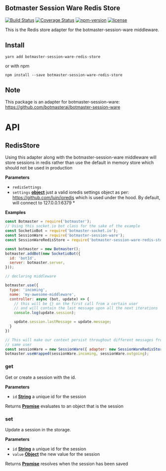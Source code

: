 ## Botmaster Session Ware Redis Store

[![Build Status](https://travis-ci.org/botmasterai/botmaster-watson-conversation-ware.svg?branch=master)](https://travis-ci.org/botmasterai/botmaster-watson-conversation-ware)
[![Coverage Status](https://coveralls.io/repos/github/botmasterai/botmaster-watson-conversation-ware/badge.svg?branch=master)](https://coveralls.io/github/botmasterai/botmaster-watson-conversation-ware?branch=master)
[![npm-version](https://img.shields.io/npm/v/botmaster-watson-conversation-ware.svg)](https://www.npmjs.com/package/botmaster-watson-conversation-ware)
[![license](https://img.shields.io/github/license/mashape/apistatus.svg?maxAge=2592000)](LICENSE)

This is the Redis store adapter for the botmaster-session-ware middleware.

## Install

    yarn add botmaster-session-ware-redis-store

or with npm

    npm install --save botmaster-session-ware-redis-store

## Note

This package is an adapter for botmaster-session-ware:
<https://github.com/botmasterai/botmaster-session-ware>

# API

<!-- Generated by documentation.js. Update this documentation by updating the source code. -->

## RedisStore

Using this adapter along with the botmaster-session-ware middleware will
store sessions in redis rather than use the default in memory store which
should not be used in production

**Parameters**

-   `redisSettings`  
-   `settings` **[object](https://developer.mozilla.org/en-US/docs/Web/JavaScript/Reference/Global_Objects/Object)** just a valid ioredis settings object as per:
    <https://github.com/luin/ioredis> which is used under the hood. By default,
    will connect to 127.0.0.1:6379
    \*

**Examples**

```javascript
const Botmaster = require('botmaster');
// Using this socket.io bot class for the sake of the example
const SocketioBot = require('botmaster-socket.io');
const SessionWare = require('botmaster-session-ware');
const SessionWareRedisStore = require('botmaster-session-ware-redis-store');

const botmaster = new Botmaster();
botmaster.addBot(new SocketioBot({
  id: 'botId',
  server: botmaster.server,
}));

// declaring middleware

botmaster.use({
  type: 'incoming',
  name: 'my-awesome-middleware',
  controller: async (bot, update) => {
    // this will be {} on the first call from a certain user
    // and will contain the last message upon all the next iterations
    console.log(update.session);

    update.session.lastMessage = update.message;
  }
})

// This will make our context persist throughout different messages from the
// same user
const sessionWare = new SessionWare({ adapter: new SessionWareRedisStore() });
botmaster.useWrapped(sessionWare.incoming, sessionWare.outgoing);
```

### get

Get or create a session with the id.

**Parameters**

-   `id` **[String](https://developer.mozilla.org/en-US/docs/Web/JavaScript/Reference/Global_Objects/String)** a unique id for the session

Returns **[Promise](https://developer.mozilla.org/en-US/docs/Web/JavaScript/Reference/Global_Objects/Promise)** evaluates to an object that is the  session

### set

Update a session in the storage.

**Parameters**

-   `id` **[String](https://developer.mozilla.org/en-US/docs/Web/JavaScript/Reference/Global_Objects/String)** a unique id for the session
-   `value` **[Object](https://developer.mozilla.org/en-US/docs/Web/JavaScript/Reference/Global_Objects/Object)** the new value for the session

Returns **[Promise](https://developer.mozilla.org/en-US/docs/Web/JavaScript/Reference/Global_Objects/Promise)** resolves when the session has been saved

